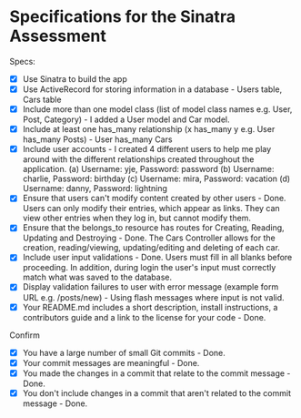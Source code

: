 # Specifications for the Sinatra Assessment

Specs:
- [x] Use Sinatra to build the app
- [x] Use ActiveRecord for storing information in a database - Users table, Cars table
- [x] Include more than one model class (list of model class names e.g. User, Post, Category) - I added a User model and Car model.
- [x] Include at least one has_many relationship (x has_many y e.g. User has_many Posts) - User has_many Cars
- [x] Include user accounts - I created 4 different users to help me play around with the different relationships created throughout the application. 
    (a) Username: yje, Password: password
    (b) Username: charlie, Password: birthday
    (c) Username: mira, Password: vacation
    (d) Username: danny, Password: lightning
- [x] Ensure that users can't modify content created by other users - Done. Users can only modify their entries, which appear as links. They can view other entries when they log in, but cannot modify them.
- [x] Ensure that the belongs_to resource has routes for Creating, Reading, Updating and Destroying - Done. The Cars Controller allows for the creation, reading/viewing, updating/editing and deleting of each car.
- [x] Include user input validations - Done. Users must fill in all blanks before proceeding. In addition, during login the user's input must correctly match what was saved to the database.
- [x] Display validation failures to user with error message (example form URL e.g. /posts/new) - Using flash messages where input is not valid.
- [x] Your README.md includes a short description, install instructions, a contributors guide and a link to the license for your code - Done. 

Confirm
- [x] You have a large number of small Git commits - Done.
- [x] Your commit messages are meaningful - Done.
- [x] You made the changes in a commit that relate to the commit message - Done.
- [x] You don't include changes in a commit that aren't related to the commit message - Done.
